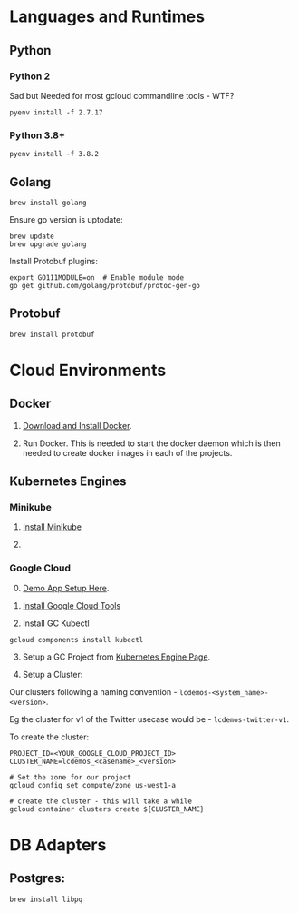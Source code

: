 
# Languages and Runtimes

## Python

### Python 2

Sad but Needed for most gcloud commandline tools - WTF?

```
pyenv install -f 2.7.17
```

### Python 3.8+

```
pyenv install -f 3.8.2
```

## Golang

```
brew install golang
```

Ensure go version is uptodate:

```
brew update
brew upgrade golang
```

Install Protobuf plugins:

```
export GO111MODULE=on  # Enable module mode
go get github.com/golang/protobuf/protoc-gen-go
```

## Protobuf

```
brew install protobuf
```

# Cloud Environments

## Docker

1. [Download and Install Docker](https://hub.docker.com/editions/community/docker-ce-desktop-mac/).

2. Run Docker.  This is needed to start the docker daemon which is then needed to create docker images in each of the projects.

## Kubernetes Engines

### Minikube

1. [Install Minikube](https://kubernetes.io/docs/tasks/tools/install-minikube/)

2. 

### Google Cloud

0. [Demo App Setup Here](https://cloud.google.com/kubernetes-engine/docs/tutorials/hello-app).

1. [Install Google Cloud Tools](https://cloud.google.com/sdk/docs/quickstarts)

2. Install GC Kubectl

```
gcloud components install kubectl
```

3. Setup a GC Project from [Kubernetes Engine Page](https://console.cloud.google.com/projectselector/kubernetes).

4. Setup a Cluster:

Our clusters following a naming convention - `lcdemos-<system_name>-<version>`.

Eg the cluster for v1 of the Twitter usecase would be - `lcdemos-twitter-v1`.

To create the cluster:

```
PROJECT_ID=<YOUR_GOOGLE_CLOUD_PROJECT_ID>
CLUSTER_NAME=lcdemos_<casename>_<version>

# Set the zone for our project
gcloud config set compute/zone us-west1-a

# create the cluster - this will take a while
gcloud container clusters create ${CLUSTER_NAME}
```

# DB Adapters

## Postgres:

```
brew install libpq
```
